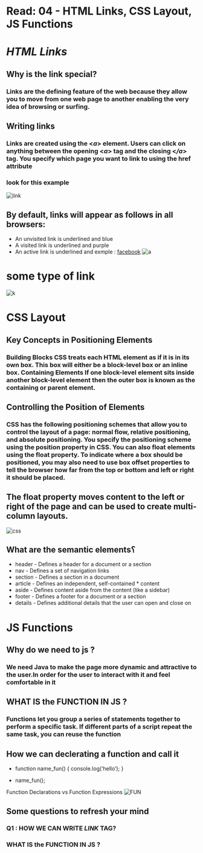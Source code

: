 # Read: 04 - HTML Links, CSS Layout, JS Functions

# ***HTML Links***
##  Why is the link special?
### Links are the defining feature of the web because they allow you to move from one web page to another enabling the very idea of browsing or surfing.
## Writing links
### Links are created using the <***a***> element. Users can click on anything between the opening <***a***> tag and the closing <***/a***> tag. You specify which page you want to link to using the href attribute

### look for this example 
![link](https://slideplayer.com/slide/6356925/22/images/5/HTML+Links+and+Anchors+Example.jpg)

## By default, links will appear as follows in all browsers:

* An unvisited link is underlined and blue
* A visited link is underlined and purple
* An active link is underlined and 
exmple : [facebook](https://www.facebook.com/)
![a](https://images.slideplayer.com/34/10276992/slides/slide_6.jpg)
 
 # some type of link
 ![k](https://i.stack.imgur.com/bMTDv.gif)

#  CSS Layout
## Key Concepts in Positioning Elements
### Building Blocks CSS treats each HTML element as if it is in its own box. This box will either be a block-level box or an inline box. Containing Elements If one block-level element sits inside another block-level element then the outer box is known as the containing or parent element.


## Controlling the Position of Elements
### CSS has the following positioning schemes that allow you to control the layout of a page: normal flow, relative positioning, and absolute positioning. You specify the positioning scheme using the position property in CSS. You can also float elements using the float property. To indicate where a box should be positioned, you may also need to use box offset properties to tell the browser how far from the top or bottom and left or right it should be placed.


## The float property moves content to the left or right of the page and can be used to create multi-column layouts.



![css](https://bs-uploads.toptal.io/blackfish-uploads/uploaded_file/file/197755/image-1583190798408-7af80aeb943477b9375814bc95245a4e.png)


## What are the semantic elements؟

* header - Defines a header for a document or a section
* nav - Defines a set of navigation links
* section - Defines a section in a document
* article - Defines an independent, self-contained * content
* aside - Defines content aside from the content (like a sidebar)
* footer - Defines a footer for a document or a section
* details - Defines additional details that the user can open and close on 

#  JS Functions
## Why do we need to js ?
### We need Java to make the page more dynamic and attractive to the user.In order for the user to interact with it and feel comfortable in it

## WHAT IS the  FUNCTION IN JS ?
### Functions let you group a series of statements together to perform a specific task. If different parts of a script repeat the same task, you can reuse the function 

## How we can declerating a function and call it 
* function name_fun()
 { console.log(‘hello’); }

*  name_fun();

Function Declarations vs Function Expressions
![FUN](https://miro.medium.com/max/1222/1*q3cj9qBvHyDD6JSq3gAlMA.png)


## Some questions to refresh your mind
### Q1 : HOW WE CAN WRITE ***LINK*** TAG?
### WHAT IS the  FUNCTION IN JS ?